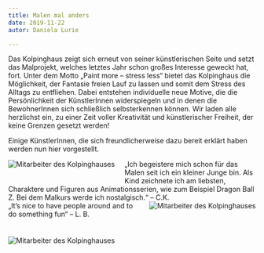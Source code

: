 ```yaml
---
title: Malen mal anders
date: 2019-11-22
autor: Daniela Lurie

---
```

<!--mehr-->
Das Kolpinghaus zeigt sich erneut von seiner künstlerischen Seite und setzt das Malprojekt, welches letztes Jahr schon großes Interesse geweckt hat, fort. 
Unter dem Motto „Paint more – stress less“ bietet das Kolpinghaus die Möglichkeit, der Fantasie freien Lauf zu lassen und somit dem Stress des Alltags zu entfliehen. 
Dabei entstehen individuelle neue Motive, die die Persönlichkeit der KünstlerInnen widerspiegeln und in denen die BewohnerInnen sich schließlich selbsterkennen können. 
Wir laden alle herzlichst ein, zu einer Zeit voller Kreativität und künstlerischer Freiheit, der keine Grenzen gesetzt werden!

Einige KünstlerInnen, die sich freundlicherweise dazu bereit erklärt haben werden nun hier vorgestellt. 

<div style="overflow:auto;">
<img class="img-fluid rounded mb-4" src="{% include img-link id='2019-11-22-malen-mal-anders-1' options='w_300' %}" alt="Mitarbeiter des Kolpinghauses" style="float: left; padding: 0 20px 20px 0;"/>
„Ich begeistere mich schon für das Malen seit ich ein kleiner Junge bin. Als Kind zeichnete ich am liebsten, Charaktere und Figuren aus Animationsserien, wie zum Beispiel Dragon Ball Z. Bei dem Malkurs werde ich nostalgisch.“ – C.K.
</div>

<div style="overflow:auto;">
<img class="img-fluid rounded mb-4" src="{% include img-link id='2019-11-22-malen-mal-anders-2' options='w_300' %}" alt="Mitarbeiter des Kolpinghauses" style="float: right; padding: 0 0 20px 20px;"/>
„It’s nice to have people around and to do something fun“ – L. B.
</div>
<br><br>
<img class="img-fluid rounded mb-4" src="{% include img-link id='2019-11-22-malen-mal-anders-3' options='w_600' %}" alt="Mitarbeiter des Kolpinghauses" />

